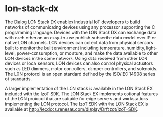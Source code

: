 # lon-stack-dx
The Dialog LON Stack DX enables Industrial IoT developers to build networks of communicating devices using any processor supporting the C programming language. Devices with the LON Stack DX can exchange data with each other on an easy-to-use publish-subscribe data model over IP or native LON channels. LON devices can collect data from physical sensors built to monitor the built environment including temperature, humidity, light-level, power-consumption, or moisture, and make the data available to other LON devices in the same network. Using data received from other LON devices or local sensors, LON devices can also control physical actuators such as LED dimmers, motor controllers, damper controllers, and solenoids. The LON protocol is an open standard defined by the ISO/IEC 14908 series of standards.

A larger implementation of the LON stack is available in the LON Stack EX included with the IzoT SDK.  The LON Stack EX implements optional features of the LON protocol that are suitable for edge servers and workstations implementing the LON protocol.  The IzoT SDK with the LON Stack EX is available at http://iecdocs.renesas.com/display/DrftIzot/IzoT+SDK.
